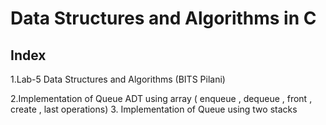# Data Structures and Algorithms in C 
Index
---------------------------------------
1.Lab-5 </t> Data Structures and Algorithms (BITS Pilani)

2.Implementation of Queue ADT using array ( enqueue , dequeue , front , create , last operations)
3. Implementation of Queue using two stacks 
